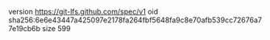 version https://git-lfs.github.com/spec/v1
oid sha256:6e6e43447a425097e2178fa264fbf5648fa9c8e70afb539cc72676a77e19cb6b
size 599
